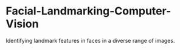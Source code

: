 # Facial-Landmarking-Computer-Vision
Identifying landmark features in faces in a diverse range of images.
